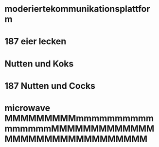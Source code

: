 # moderiertekommunikationsplattform
# 187 eier lecken
# Nutten und Koks
# 187 Nutten und Cocks
# microwave MMMMMMMMMmmmmmmmmmmmmmmmmMMMMMMMMMMMMMMMMMMMMMMMMMMMMMMM
# 

